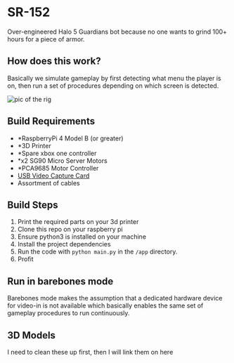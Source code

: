 # SR-152
Over-engineered Halo 5 Guardians bot because no one wants to grind 100+ hours for a piece of armor. 

## How does this work?
Basically we simulate gameplay by first detecting what menu the player is on, then run a set of procedures depending on which screen is detected.

![pic of the rig](docs/controller.png)
## Build Requirements
- *RaspberryPi 4 Model B (or greater)
- *3D Printer
- *Spare xbox one controller
- *x2 SG90 Micro Server Motors
- *PCA9685 Motor Controller
- [USB Video Capture Card](https://www.amazon.com/gp/product/B08LPT3T12/ref=ppx_yo_dt_b_asin_title_o01_s00?ie=UTF8&psc=1)
- Assortment of cables 

## Build Steps
1. Print the required parts on your 3d printer
2. Clone this repo on your raspberry pi
3. Ensure python3 is installed on your machine
4. Install the project dependencies
5. Run the code with `python main.py` in the `/app` directory.
6. Profit

## Run in barebones mode
Barebones mode makes the assumption that a dedicated hardware device for video-in is not available which basically enables the same set of gameplay procedures to run continuously. 


## 3D Models
I need to clean these up first, then I will link them on here
